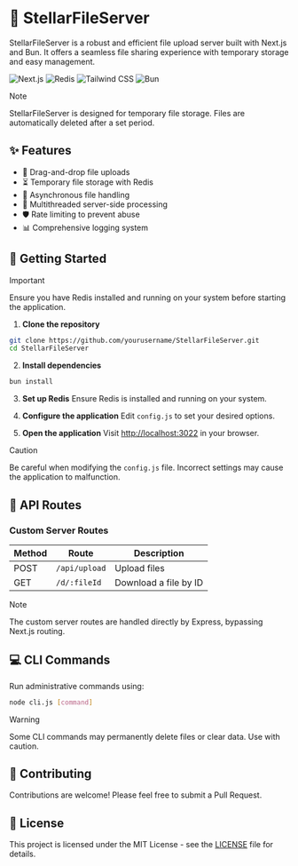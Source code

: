 # 🚀 StellarFileServer

StellarFileServer is a robust and efficient file upload server built with Next.js and Bun. It offers a seamless file sharing experience with temporary storage and easy management.

![Next.js](https://img.shields.io/badge/Next.js-000000?style=for-the-badge&logo=next.js&logoColor=white)
![Redis](https://img.shields.io/badge/Redis-DC382D?style=for-the-badge&logo=redis&logoColor=white)
![Tailwind CSS](https://img.shields.io/badge/Tailwind_CSS-38B2AC?style=for-the-badge&logo=tailwind-css&logoColor=white)
![Bun](https://img.shields.io/badge/Bun-000000?style=for-the-badge&logo=bun&logoColor=white)

> [!NOTE]
> StellarFileServer is designed for temporary file storage. Files are automatically deleted after a set period.

## ✨ Features

- 📁 Drag-and-drop file uploads
- ⏳ Temporary file storage with Redis
- 🚀 Asynchronous file handling
- 🧵 Multithreaded server-side processing
- 🛡️ Rate limiting to prevent abuse
- 📊 Comprehensive logging system


## 🚀 Getting Started

> [!IMPORTANT]
> Ensure you have Redis installed and running on your system before starting the application.

1. **Clone the repository**
```bash
git clone https://github.com/yourusername/StellarFileServer.git
cd StellarFileServer
```

2. **Install dependencies**
```bash
bun install
```

3. **Set up Redis**
   Ensure Redis is installed and running on your system.

4. **Configure the application**
   Edit `config.js` to set your desired options.

5. **Open the application**
   Visit [http://localhost:3022](http://localhost:3022) in your browser.

> [!CAUTION]
> Be careful when modifying the `config.js` file. Incorrect settings may cause the application to malfunction.

## 🔗 API Routes


### Custom Server Routes
| Method | Route | Description |
|--------|-------|-------------|
| POST | `/api/upload` | Upload files |
| GET | `/d/:fileId` | Download a file by ID |

> [!NOTE]
> The custom server routes are handled directly by Express, bypassing Next.js routing.
## 💻 CLI Commands

Run administrative commands using:
```bash
node cli.js [command]
```

> [!WARNING]
> Some CLI commands may permanently delete files or clear data. Use with caution.

## 🤝 Contributing

Contributions are welcome! Please feel free to submit a Pull Request.

## 📄 License

This project is licensed under the MIT License - see the [LICENSE](LICENSE) file for details.